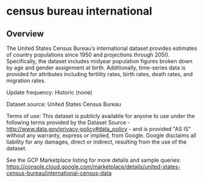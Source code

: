 # census bureau international

## Overview

The United States Census Bureau’s international dataset provides estimates of country populations since 1950 and projections through 2050. Specifically, the dataset includes midyear population figures broken down by age and gender assignment at birth. Additionally, time-series data is provided for attributes including fertility rates, birth rates, death rates, and migration rates.

Update frequency: Historic (none)

Dataset source: United States Census Bureau

Terms of use: This dataset is publicly available for anyone to use under the following terms provided by the Dataset Source - http://www.data.gov/privacy-policy#data_policy - and is provided "AS IS" without any warranty, express or implied, from Google. Google disclaims all liability for any damages, direct or indirect, resulting from the use of the dataset.

See the GCP Marketplace listing for more details and sample queries: https://console.cloud.google.com/marketplace/details/united-states-census-bureau/international-census-data

